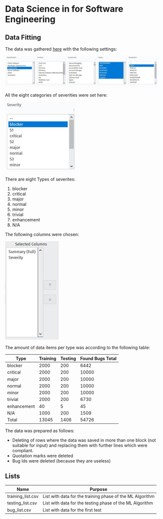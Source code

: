# Data Science in for Software Engineering

## Data Fitting
The data was gathered [here](https://bugzilla.mozilla.org/query.cgi?format=advanced) with the following settings:

![Settings](Docs/Images/Settings.JPG)

All the eight categories of severities were set here:

![Severities](Docs/Images/Severity.JPG)

There are eight Types of severites:

1. blocker
2. critical
3. major
4. normal
5. minor
6. trivial
7. enhancement
8. N/A

The following columns were chosen:

![Selected Columns](Docs/Images/Selected_Columns.JPG)

The amount of data items per type was according to the following table:

| Type | Training | Testing | Found Bugs Total |
| --- | --- | --- | --- |
| blocker | 2000 | 200 | 6442 |
| critical | 2000 | 200 | 10000 |
| major | 2000 | 200 | 10000 |
| normal | 2000 | 200 | 10000 |
| minor | 2000 | 200 | 10000 |
| trivial | 2000 | 200 | 6730 |
| enhancement | 40 | 5 | 45 |
| N/A | 1000 | 200 | 1509 |
| Total | 13045 | 1406 | 54726 |

The data was prepared as follows:
- Deleting of rows where the data was saved in more than one block (not suitable for input) and replacing them with further lines which were compliant.
- Quotation marks were deleted
- Bug Ids were deleted (because they are useless)

## Lists 

| Name | Purpose |
| --- | --- |
| training_list.csv | List with data for the training phase of the ML Algorithm |
| testing_list.csv | List with data for the testing phase of the ML Algorithm |
| bug_list.csv | List with data for the first test |